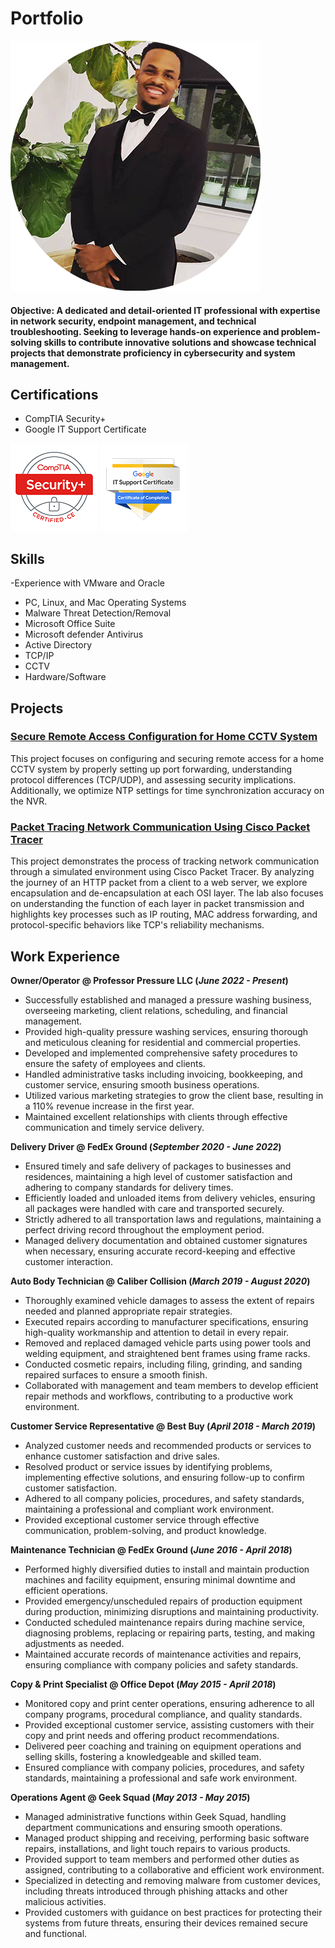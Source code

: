 # Portfolio
![Me](images/MeCloseUp.png)


#### Objective: A dedicated and detail-oriented IT professional with expertise in network security, endpoint management, and technical troubleshooting. Seeking to leverage hands-on experience and problem-solving skills to contribute innovative solutions and showcase technical projects that demonstrate proficiency in cybersecurity and system management.

## Certifications
- CompTIA Security+
- Google IT Support Certificate
  
![Me](images/SECBADGEsmall.png) ![Me](images/ITBADGESMALL.png)
  
## Skills
  -Experience with VMware and Oracle
  - PC, Linux, and Mac Operating Systems
  - Malware Threat Detection/Removal
  - Microsoft Office Suite
  - Microsoft defender Antivirus
  - Active Directory
  - TCP/IP
  - CCTV
  - Hardware/Software

## Projects
### [Secure Remote Access Configuration for Home CCTV System](projects/cctv_lab.md)
This project focuses on configuring and securing remote access for a home CCTV system by properly setting up port forwarding, understanding protocol differences (TCP/UDP), and assessing security implications. Additionally, we optimize NTP settings for time synchronization accuracy on the NVR.

### [Packet Tracing Network Communication Using Cisco Packet Tracer](projects/tcp_ip_lab.md)
This project demonstrates the process of tracking network communication through a simulated environment using Cisco Packet Tracer. By analyzing the journey of an HTTP packet from a client to a web server, we explore encapsulation and de-encapsulation at each OSI layer. The lab also focuses on understanding the function of each layer in packet transmission and highlights key processes such as IP routing, MAC address forwarding, and protocol-specific behaviors like TCP's reliability mechanisms.

## Work Experience

**Owner/Operator @ Professor Pressure LLC (_June 2022 - Present_)**
- Successfully established and managed a pressure washing business, overseeing marketing, client relations, scheduling, and financial management.  
- Provided high-quality pressure washing services, ensuring thorough and meticulous cleaning for residential and commercial properties.  
- Developed and implemented comprehensive safety procedures to ensure the safety of employees and clients.  
- Handled administrative tasks including invoicing, bookkeeping, and customer service, ensuring smooth business operations.  
- Utilized various marketing strategies to grow the client base, resulting in a 110% revenue increase in the first year.  
- Maintained excellent relationships with clients through effective communication and timely service delivery.  

**Delivery Driver @ FedEx Ground (_September 2020 - June 2022_)**
- Ensured timely and safe delivery of packages to businesses and residences, maintaining a high level of customer satisfaction and adhering to company standards for delivery times.  
- Efficiently loaded and unloaded items from delivery vehicles, ensuring all packages were handled with care and transported securely.  
- Strictly adhered to all transportation laws and regulations, maintaining a perfect driving record throughout the employment period.  
- Managed delivery documentation and obtained customer signatures when necessary, ensuring accurate record-keeping and effective customer interaction.  

**Auto Body Technician @ Caliber Collision (_March 2019 - August 2020_)**
- Thoroughly examined vehicle damages to assess the extent of repairs needed and planned appropriate repair strategies.  
- Executed repairs according to manufacturer specifications, ensuring high-quality workmanship and attention to detail in every repair.  
- Removed and replaced damaged vehicle parts using power tools and welding equipment, and straightened bent frames using frame racks.  
- Conducted cosmetic repairs, including filing, grinding, and sanding repaired surfaces to ensure a smooth finish.  
- Collaborated with management and team members to develop efficient repair methods and workflows, contributing to a productive work environment.  

**Customer Service Representative @ Best Buy (_April 2018 - March 2019_)**
- Analyzed customer needs and recommended products or services to enhance customer satisfaction and drive sales.  
- Resolved product or service issues by identifying problems, implementing effective solutions, and ensuring follow-up to confirm customer satisfaction.  
- Adhered to all company policies, procedures, and safety standards, maintaining a professional and compliant work environment.  
- Provided exceptional customer service through effective communication, problem-solving, and product knowledge.  

**Maintenance Technician @ FedEx Ground (_June 2016 - April 2018_)**
- Performed highly diversified duties to install and maintain production machines and facility equipment, ensuring minimal downtime and efficient operations.  
- Provided emergency/unscheduled repairs of production equipment during production, minimizing disruptions and maintaining productivity.  
- Conducted scheduled maintenance repairs during machine service, diagnosing problems, replacing or repairing parts, testing, and making adjustments as needed.  
- Maintained accurate records of maintenance activities and repairs, ensuring compliance with company policies and safety standards.  

**Copy & Print Specialist @ Office Depot (_May 2015 - April 2018_)**
- Monitored copy and print center operations, ensuring adherence to all company programs, procedural compliance, and quality standards.  
- Provided exceptional customer service, assisting customers with their copy and print needs and offering product recommendations.  
- Delivered peer coaching and training on equipment operations and selling skills, fostering a knowledgeable and skilled team.  
- Ensured compliance with company policies, procedures, and safety standards, maintaining a professional and safe work environment.  

**Operations Agent @ Geek Squad (_May 2013 - May 2015_)**
- Managed administrative functions within Geek Squad, handling department communications and ensuring smooth operations.  
- Managed product shipping and receiving, performing basic software repairs, installations, and light touch repairs to various products.  
- Provided support to team members and performed other duties as assigned, contributing to a collaborative and efficient work environment.  
- Specialized in detecting and removing malware from customer devices, including threats introduced through phishing attacks and other malicious activities.  
- Provided customers with guidance on best practices for protecting their systems from future threats, ensuring their devices remained secure and functional.  

